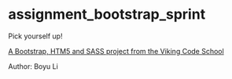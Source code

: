 assignment_bootstrap_sprint
===========================

Pick yourself up!

[A Bootstrap, HTM5 and SASS project from the Viking Code School](http://www.vikingcodeschool.com)

Author: Boyu Li